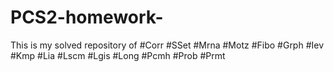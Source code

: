 # PCS2-homework-
This is my solved repository of
#Corr 
#SSet
#Mrna
#Motz
#Fibo
#Grph
#Iev
#Kmp
#Lia
#Lscm
#Lgis
#Long
#Pcmh
#Prob
#Prmt
